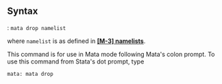 ## Syntax

: `mata drop namelist`

where `namelist` is as defined in
**[<strong>[M-3] namelists</strong>](http://www.stata.com/help.cgi?m3_namelists)**.

This command is for use in Mata mode following Mata's colon prompt. To
use this command from Stata's dot prompt, type

`mata: mata drop`
